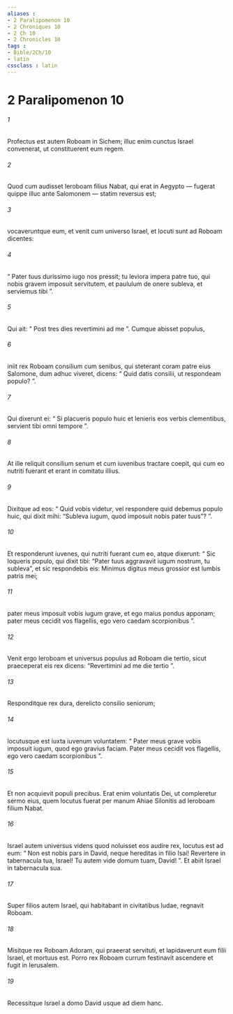 ```yaml
---
aliases : 
- 2 Paralipomenon 10
- 2 Chroniques 10
- 2 Ch 10
- 2 Chronicles 10
tags : 
- Bible/2Ch/10
- latin
cssclass : latin
---
```


# 2 Paralipomenon 10

###### 1
Profectus est autem Roboam in Sichem; illuc enim cunctus Israel convenerat, ut constituerent eum regem. 
###### 2
Quod cum audisset Ieroboam filius Nabat, qui erat in Aegypto — fugerat quippe illuc ante Salomonem — statim reversus est; 
###### 3
vocaveruntque eum, et venit cum universo Israel, et locuti sunt ad Roboam dicentes: 
###### 4
“ Pater tuus durissimo iugo nos pressit; tu leviora impera patre tuo, qui nobis gravem imposuit servitutem, et paululum de onere subleva, et serviemus tibi ”. 
###### 5
Qui ait: “ Post tres dies revertimini ad me ”. Cumque abisset populus, 
###### 6
iniit rex Roboam consilium cum senibus, qui steterant coram patre eius Salomone, dum adhuc viveret, dicens: “ Quid datis consilii, ut respondeam populo? ”. 
###### 7
Qui dixerunt ei: “ Si placueris populo huic et lenieris eos verbis clementibus, servient tibi omni tempore ”. 
###### 8
At ille reliquit consilium senum et cum iuvenibus tractare coepit, qui cum eo nutriti fuerant et erant in comitatu illius. 
###### 9
Dixitque ad eos: “ Quid vobis videtur, vel respondere quid debemus populo huic, qui dixit mihi: “Subleva iugum, quod imposuit nobis pater tuus”? ”. 
###### 10
Et responderunt iuvenes, qui nutriti fuerant cum eo, atque dixerunt: “ Sic loqueris populo, qui dixit tibi: “Pater tuus aggravavit iugum nostrum, tu subleva”, et sic respondebis eis: Minimus digitus meus grossior est lumbis patris mei; 
###### 11
pater meus imposuit vobis iugum grave, et ego maius pondus apponam; pater meus cecidit vos flagellis, ego vero caedam scorpionibus ”.
###### 12
Venit ergo Ieroboam et universus populus ad Roboam die tertio, sicut praeceperat eis rex dicens: “Revertimini ad me die tertio ”. 
###### 13
Responditque rex dura, derelicto consilio seniorum; 
###### 14
locutusque est iuxta iuvenum voluntatem: “ Pater meus grave vobis imposuit iugum, quod ego gravius faciam. Pater meus cecidit vos flagellis, ego vero caedam scorpionibus ”.
###### 15
Et non acquievit populi precibus. Erat enim voluntatis Dei, ut compleretur sermo eius, quem locutus fuerat per manum Ahiae Silonitis ad Ieroboam filium Nabat.
###### 16
Israel autem universus videns quod noluisset eos audire rex, locutus est ad eum: “ Non est nobis pars in David, neque hereditas in filio Isai! Revertere in tabernacula tua, Israel! Tu autem vide domum tuam, David! ”. Et abiit Israel in tabernacula sua. 
###### 17
Super filios autem Israel, qui habitabant in civitatibus Iudae, regnavit Roboam. 
###### 18
Misitque rex Roboam Adoram, qui praeerat servituti, et lapidaverunt eum filii Israel, et mortuus est. Porro rex Roboam currum festinavit ascendere et fugit in Ierusalem. 
###### 19
Recessitque Israel a domo David usque ad diem hanc.
